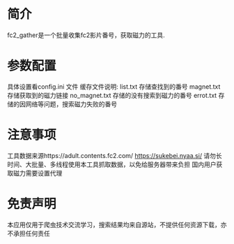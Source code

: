 简介
=====
fc2_gather是一个批量收集fc2影片番号，获取磁力的工具.

参数配置
====
具体设置看config.ini 文件
缓存文件说明:
list.txt 存储查找到的番号
magnet.txt 存储获取到的磁力链接
no_magnet.txt 存储的没有搜索到磁力的番号
errot.txt 存储的因网络等问题，搜索磁力失败的番号

注意事项
=====
工具数据来源https://adult.contents.fc2.com/  https://sukebei.nyaa.si/
请勿长时间、大批量、多线程使用本工具抓取数据，以免给服务器带来负担
国内用户获取磁力需要设置代理


免责声明
=====
本应用仅用于爬虫技术交流学习，搜索结果均来自源站，不提供任何资源下载，亦不承担任何责任
